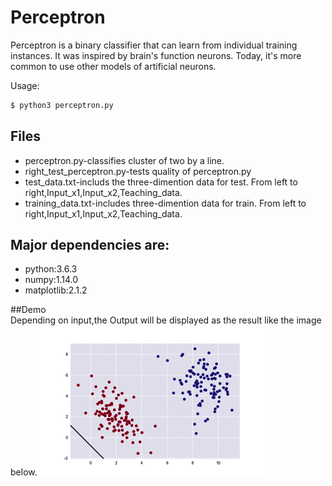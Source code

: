 <html>

  <body>
<h1>Perceptron</h1>
Perceptron is a binary classifier that can learn from individual training instances. It was inspired by brain's function neurons. Today, it's more common to use other models of artificial neurons.

<div>
<p>Usage:</p>

```sh
$ python3 perceptron.py
```
</div>

<h2>Files</h2>
<ul>
  <li>perceptron.py-classifies cluster of two by a line.</li>
  <li>right_test_perceptron.py-tests quality of perceptron.py</li>
  <li>test_data.txt-includs the three-dimention data for test. From left to right,Input_x1,Input_x2,Teaching_data.</li>
  <li>training_data.txt-includes three-dimention data for train. From left to right,Input_x1,Input_x2,Teaching_data.</li>
</ul>

<h2>Major dependencies are:</h2>
<ul>
  <li>python:3.6.3</li>
  <li>numpy:1.14.0</li>
  <li>matplotlib:2.1.2</li>
</ul>

##Demo<br>
Depending on input,the Output will be displayed as the result like the image below.
![result](https://github.com/Eljefemasao/Perceptron/blob/media/resource/proto.gif)
  </body>

</html>
